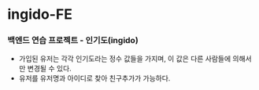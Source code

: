 # ingido-FE

### 백엔드 연습 프로젝트 - 인기도(ingido)
- 가입된 유저는 각각 인기도라는 정수 값들을 가지며, 이 값은 다른 사람들에 의해서만 변경될 수 있다.
- 유저를 유저명과 아이디로 찾아 친구추가가 가능하다.
